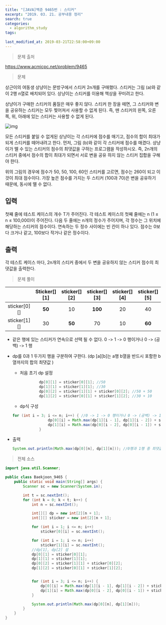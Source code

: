 ```yaml
---
title: "[JAVA]백준 9465번 : 스티커"
excerpt: "2019. 03. 21. 공부내용 정리"
search: true
categories: 
  - algorithm_study
tags: 
  
last_modified_at: 2019-03-21T22:58:00+09:00
---
```


> 문제 출처

https://www.acmicpc.net/problem/9465



> 문제

상근이의 여동생 상냥이는 문방구에서 스티커 2n개를 구매했다. 스티커는 그림 (a)와 같이 2행 n열로 배치되어 있다. 상냥이는 스티커를 이용해 책상을 꾸미려고 한다.

상냥이가 구매한 스티커의 품질은 매우 좋지 않다. 스티커 한 장을 떼면, 그 스티커와 변을 공유하는 스티커는 모두 찢어져서 사용할 수 없게 된다. 즉, 뗀 스티커의 왼쪽, 오른쪽, 위, 아래에 있는 스티커는 사용할 수 없게 된다.

![img](https://www.acmicpc.net/upload/images/sticker.png)

모든 스티커를 붙일 수 없게된 상냥이는 각 스티커에 점수를 매기고, 점수의 합이 최대가 되게 스티커를 떼어내려고 한다. 먼저, 그림 (b)와 같이 각 스티커에 점수를 매겼다. 상냥이가 뗄 수 있는 스티커의 점수의 최댓값을 구하는 프로그램을 작성하시오. 즉, 2n개의 스티커 중에서 점수의 합이 최대가 되면서 서로 변을 공유 하지 않는 스티커 집합을 구해야 한다.

위의 그림의 경우에 점수가 50, 50, 100, 60인 스티커를 고르면, 점수는 260이 되고 이 것이 최대 점수이다. 가장 높은 점수를 가지는 두 스티커 (100과 70)은 변을 공유하기 때문에, 동시에 뗄 수 없다.

## 입력

첫째 줄에 테스트 케이스의 개수 T가 주어진다. 각 테스트 케이스의 첫째 줄에는 n (1 ≤ n ≤ 100,000)이 주어진다. 다음 두 줄에는 n개의 정수가 주어지며, 각 정수는 그 위치에 해당하는 스티커의 점수이다. 연속하는 두 정수 사이에는 빈 칸이 하나 있다. 점수는 0보다 크거나 같고, 100보다 작거나 같은 정수이다. 

## 출력

각 테스트 케이스 마다, 2n개의 스티커 중에서 두 변을 공유하지 않는 스티커 점수의 최댓값을 출력한다.



> 문제 풀이

|               | Sticker\[][1] | sticker\[][2] | sticker\[][3] | sticker\[][4] | sticker\[][5] |
| :-----------: | :-----------: | :-----------: | :-----------: | :-----------: | :-----------: |
| sticker\[0][] |    **50**     |      10       |    **100**    |      20       |      40       |
| sticker\[1][] |      30       |    **50**     |      70       |      10       |    **60**     |

- 같은 행에 있는 스티커가 연속으로 선택 될 수 없다. 0 -> 1 -> 0 행이거나 0 -> (공백) -> 1 행

- dp를 0과 1 두가지 행을 구분하여 구한다. (dp \[a][b]는 a행 b열을 반드시 포함한 b열까지의 합의 최댓값 )

  - 처음 초기 dp 설정 

  ```java
              dp[0][1] = sticker[0][1]; //50
              dp[1][1] = sticker[1][1]; //30
              dp[0][2] = sticker[1][1] + sticker[0][2]; //50 + 50
              dp[1][2] = sticker[0][1] + sticker[1][2]; //30 + 10
  ```

  - dp식 구성

  ```java
  for (int i = 3; i <= n; i++) { //0 -> 1 -> 0 행이거나 0 -> (공백) -> 1 행 중 최대
                  dp[0][i] = Math.max(dp[1][i - 1], dp[1][i - 2]) + sticker[0][i];
                  dp[1][i] = Math.max(dp[0][i - 2], dp[0][i - 1]) + sticker[1][i];
              }
  ```

- 출력

  ```java
  System.out.println(Math.max(dp[0][n], dp[1][n])); //0행과 1행 중 최댓값 출력
  ```

  

> 전체 소스

```java
import java.util.Scanner;

public class Baekjoon_9465 {
    public static void main(String[] args) {
        Scanner sc = new Scanner(System.in);

        int t = sc.nextInt();
        for (int k = 0; k < t; k++) {
            int n = sc.nextInt();

            int[][] dp = new int[2][n + 1];
            int[][] sticker = new int[2][n + 1];

            for (int i = 1; i <= n; i++)
                sticker[0][i] = sc.nextInt();

            for (int i = 1; i <= n; i++)
                sticker[1][i] = sc.nextInt();
            //dp[1], dp[2] 설
            dp[0][1] = sticker[0][1];
            dp[1][1] = sticker[1][1];
            dp[0][2] = sticker[1][1] + sticker[0][2];
            dp[1][2] = sticker[0][1] + sticker[1][2];


            for (int i = 3; i <= n; i++) {
                dp[0][i] = Math.max(dp[1][i - 1], dp[1][i - 2]) + sticker[0][i];
                dp[1][i] = Math.max(dp[0][i - 2], dp[0][i - 1]) + sticker[1][i];
            }

            System.out.println(Math.max(dp[0][n], dp[1][n]));
        }
    }
}
```

